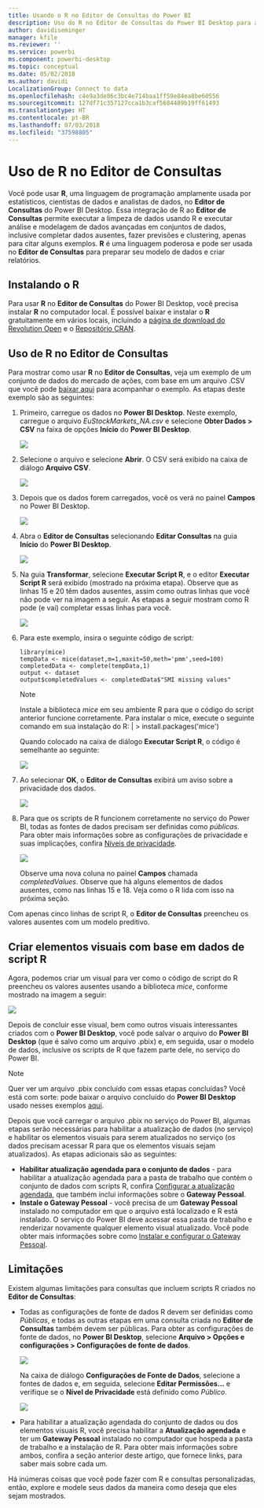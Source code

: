 ```yaml
---
title: Usando o R no Editor de Consultas do Power BI
description: Uso do R no Editor de Consultas do Power BI Desktop para análise avançada
author: davidiseminger
manager: kfile
ms.reviewer: ''
ms.service: powerbi
ms.component: powerbi-desktop
ms.topic: conceptual
ms.date: 05/02/2018
ms.author: davidi
LocalizationGroup: Connect to data
ms.openlocfilehash: c4e9a3de86c3bc4e714baa1ff59e84ea8be60556
ms.sourcegitcommit: 127df71c357127cca1b3caf5684489b19ff61493
ms.translationtype: HT
ms.contentlocale: pt-BR
ms.lasthandoff: 07/03/2018
ms.locfileid: "37598805"
---
```

# <a name="using-r-in-query-editor"></a>Uso de R no Editor de Consultas
Você pode usar **R**, uma linguagem de programação amplamente usada por estatísticos, cientistas de dados e analistas de dados, no **Editor de Consultas** do Power BI Desktop. Essa integração de R ao **Editor de Consultas** permite executar a limpeza de dados usando R e executar análise e modelagem de dados avançadas em conjuntos de dados, inclusive completar dados ausentes, fazer previsões e clustering, apenas para citar alguns exemplos. **R** é uma linguagem poderosa e pode ser usada no **Editor de Consultas** para preparar seu modelo de dados e criar relatórios.

## <a name="installing-r"></a>Instalando o R
Para usar **R** no **Editor de Consultas** do Power BI Desktop, você precisa instalar **R** no computador local. É possível baixar e instalar o **R** gratuitamente em vários locais, incluindo a [página de download do Revolution Open](https://mran.revolutionanalytics.com/download/) e o [Repositório CRAN](https://cran.r-project.org/bin/windows/base/).

## <a name="using-r-in-query-editor"></a>Uso de R no Editor de Consultas
Para mostrar como usar **R** no **Editor de Consultas**, veja um exemplo de um conjunto de dados do mercado de ações, com base em um arquivo .CSV que você pode [baixar aqui](http://download.microsoft.com/download/F/8/A/F8AA9DC9-8545-4AAE-9305-27AD1D01DC03/EuStockMarkets_NA.csv) para acompanhar o exemplo. As etapas deste exemplo são as seguintes:

1. Primeiro, carregue os dados no **Power BI Desktop**. Neste exemplo, carregue o arquivo *EuStockMarkets_NA.csv* e selecione **Obter Dados > CSV** na faixa de opções **Início** do **Power BI Desktop**.

   ![](media/desktop-r-in-query-editor/r-in-query-editor_1.png)
2. Selecione o arquivo e selecione **Abrir**. O CSV será exibido na caixa de diálogo **Arquivo CSV**.

   ![](media/desktop-r-in-query-editor/r-in-query-editor_2.png)
3. Depois que os dados forem carregados, você os verá no painel **Campos** no Power BI Desktop.

   ![](media/desktop-r-in-query-editor/r-in-query-editor_3.png)
4. Abra o **Editor de Consultas** selecionando **Editar Consultas** na guia **Início** do **Power BI Desktop**.

   ![](media/desktop-r-in-query-editor/r-in-query-editor_4.png)
5. Na guia **Transformar**, selecione **Executar Script R**, e o editor **Executar Script R** será exibido (mostrado na próxima etapa). Observe que as linhas 15 e 20 têm dados ausentes, assim como outras linhas que você não pode ver na imagem a seguir. As etapas a seguir mostram como R pode (e vai) completar essas linhas para você.

   ![](media/desktop-r-in-query-editor/r-in-query-editor_5d.png)
6. Para este exemplo, insira o seguinte código de script:

       library(mice)
       tempData <- mice(dataset,m=1,maxit=50,meth='pmm',seed=100)
       completedData <- complete(tempData,1)
       output <- dataset
       output$completedValues <- completedData$"SMI missing values"

   > [!NOTE]
   > Instale a biblioteca *mice* em seu ambiente R para que o código do script anterior funcione corretamente. Para instalar o mice, execute o seguinte comando em sua instalação do R: |      > install.packages('mice')
   > 
   > 

   Quando colocado na caixa de diálogo **Executar Script R**, o código é semelhante ao seguinte:

   ![](media/desktop-r-in-query-editor/r-in-query-editor_5b.png)
7. Ao selecionar **OK**, o **Editor de Consultas** exibirá um aviso sobre a privacidade dos dados.

   ![](media/desktop-r-in-query-editor/r-in-query-editor_6.png)
8. Para que os scripts de R funcionem corretamente no serviço do Power BI, todas as fontes de dados precisam ser definidas como *públicas*. Para obter mais informações sobre as configurações de privacidade e suas implicações, confira [Níveis de privacidade](desktop-privacy-levels.md).

   ![](media/desktop-r-in-query-editor/r-in-query-editor_7.png)

   Observe uma nova coluna no painel **Campos** chamada *completedValues*. Observe que há alguns elementos de dados ausentes, como nas linhas 15 e 18. Veja como o R lida com isso na próxima seção.


Com apenas cinco linhas de script R, o **Editor de Consultas** preencheu os valores ausentes com um modelo preditivo.

## <a name="creating-visuals-from-r-script-data"></a>Criar elementos visuais com base em dados de script R
Agora, podemos criar um visual para ver como o código de script do R preencheu os valores ausentes usando a biblioteca *mice*, conforme mostrado na imagem a seguir:

![](media/desktop-r-in-query-editor/r-in-query-editor_8a.png)

Depois de concluir esse visual, bem como outros visuais interessantes criados com o **Power BI Desktop**, você pode salvar o arquivo do **Power BI Desktop** (que é salvo como um arquivo .pbix) e, em seguida, usar o modelo de dados, inclusive os scripts de R que fazem parte dele, no serviço do Power BI.

> [!NOTE]
> Quer ver um arquivo .pbix concluído com essas etapas concluídas? Você está com sorte: pode baixar o arquivo concluído do **Power BI Desktop** usado nesses exemplos [aqui](http://download.microsoft.com/download/F/8/A/F8AA9DC9-8545-4AAE-9305-27AD1D01DC03/Complete%20Values%20with%20R%20in%20PQ.pbix).

Depois que você carregar o arquivo .pbix no serviço do Power BI, algumas etapas serão necessárias para habilitar a atualização de dados (no serviço) e habilitar os elementos visuais para serem atualizados no serviço (os dados precisam acessar R para que os elementos visuais sejam atualizados). As etapas adicionais são as seguintes:

* **Habilitar atualização agendada para o conjunto de dados** - para habilitar a atualização agendada para a pasta de trabalho que contém o conjunto de dados com scripts R, confira [Configurar a atualização agendada](refresh-scheduled-refresh.md), que também inclui informações sobre o **Gateway Pessoal**.
* **Instale o Gateway Pessoal** - você precisa de um **Gateway Pessoal** instalado no computador em que o arquivo está localizado e R está instalado. O serviço do Power BI deve acessar essa pasta de trabalho e renderizar novamente qualquer elemento visual atualizado. Você pode obter mais informações sobre como [Instalar e configurar o Gateway Pessoal](service-gateway-personal-mode.md).

## <a name="limitations"></a>Limitações
Existem algumas limitações para consultas que incluem scripts R criados no **Editor de Consultas**:

* Todas as configurações de fonte de dados R devem ser definidas como *Públicas*, e todas as outras etapas em uma consulta criada no **Editor de Consultas** também devem ser públicas. Para obter as configurações de fonte de dados, no **Power BI Desktop**, selecione **Arquivo > Opções e configurações > Configurações de fonte de dados**.

  ![](media/desktop-r-in-query-editor/r-in-query-editor_9.png)

  Na caixa de diálogo **Configurações de Fonte de Dados**, selecione a fontes de dados e, em seguida, selecione **Editar Permissões...** e verifique se o **Nível de Privacidade** está definido como *Público*.

  ![](media/desktop-r-in-query-editor/r-in-query-editor_10.png)    
* Para habilitar a atualização agendada do conjunto de dados ou dos elementos visuais R, você precisa habilitar a **Atualização agendada** e ter um **Gateway Pessoal** instalado no computador que hospeda a pasta de trabalho e a instalação de R. Para obter mais informações sobre ambos, confira a seção anterior deste artigo, que fornece links, para saber mais sobre cada um.

Há inúmeras coisas que você pode fazer com R e consultas personalizadas, então, explore e modele seus dados da maneira como deseja que eles sejam mostrados.

